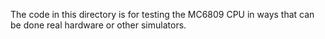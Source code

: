The code in this directory is for testing the MC6809 CPU in ways that can be done real hardware or other simulators.
